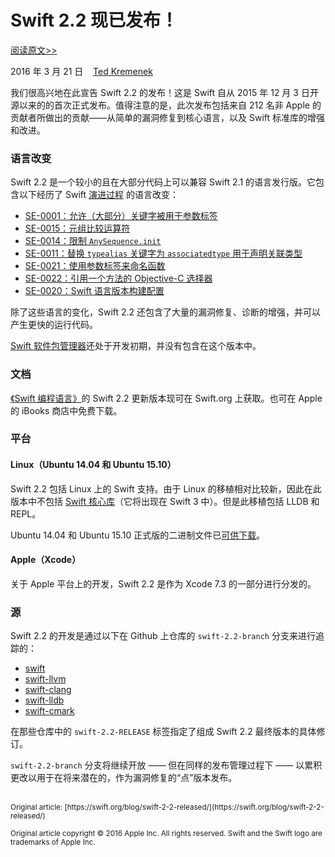 # Swift 2.2 现已发布！

[阅读原文>>](https://swift.org/blog/swift-2-2-released/)

2016 年 3 月 21 日&nbsp;&nbsp;&nbsp;&nbsp;[Ted Kremenek](https://github.com/tkremenek/)

我们很高兴地在此宣告 Swift 2.2 的发布！这是 Swift 自从 2015 年 12 月 3 日开源以来的的首次正式发布。值得注意的是，此次发布包括来自 212 名非 Apple 的贡献者所做出的贡献——从简单的漏洞修复到核心语言，以及 Swift 标准库的增强和改进。

### 语言改变

Swift 2.2 是一个较小的且在大部分代码上可以兼容 Swift 2.1 的语言发行版。它包含以下经历了 Swift [演进过程](https://swift.org/contributing/#participating-in-the-swift-evolution-process) 的语言改变：

* [SE-0001：允许（大部分）关键字被用于参数标签](https://github.com/apple/swift-evolution/blob/master/proposals/0001-keywords-as-argument-labels.md)
* [SE-0015：元组比较运算符](https://github.com/apple/swift-evolution/blob/master/proposals/0015-tuple-comparison-operators.md)
* [SE-0014：限制 `AnySequence.init`](https://github.com/apple/swift-evolution/blob/master/proposals/0014-constrained-AnySequence.md)
* [SE-0011：替换 `typealias` 关键字为 `associatedtype` 用于声明关联类型](https://github.com/apple/swift-evolution/blob/master/proposals/0011-replace-typealias-associated.md)
* [SE-0021：使用参数标签来命名函数](https://github.com/apple/swift-evolution/blob/master/proposals/0021-generalized-naming.md)
* [SE-0022：引用一个方法的 Objective-C 选择器](https://github.com/apple/swift-evolution/blob/master/proposals/0022-objc-selectors.md)
* [SE-0020：Swift 语言版本构建配置](https://github.com/apple/swift-evolution/blob/master/proposals/0020-if-swift-version.md)

除了这些语言的变化，Swift 2.2 还包含了大量的漏洞修复、诊断的增强，并可以产生更快的运行代码。

[Swift 软件包管理器](https://swift.org/package-manager/)还处于开发初期，并没有包含在这个版本中。

### 文档

[《Swift 编程语言》](https://swift.org/documentation/#the-swift-programming-language)的 Swift 2.2 更新版本现可在 Swift.org 上获取。也可在 Apple 的 iBooks 商店中免费下载。

### 平台

#### Linux（Ubuntu 14.04 和 Ubuntu 15.10）

Swift 2.2 包括 Linux 上的 Swift 支持。由于 Linux 的移植相对比较新，因此在此版本中不包括 [Swift 核心库](https://swift.org/core-libraries/)（它将出现在 Swift 3 中）。但是此移植包括 LLDB 和 REPL。

Ubuntu 14.04 和 Ubuntu 15.10 正式版的二进制文件已[可供下载](https://swift.org/download/)。

#### Apple（Xcode）

关于 Apple 平台上的开发，Swift 2.2 是作为 Xcode 7.3 的一部分进行分发的。

### 源

Swift 2.2 的开发是通过以下在 Github 上仓库的 `swift-2.2-branch` 分支来进行追踪的：

* [swift](https://github.com/apple/swift)
* [swift-llvm](https://github.com/apple/swift-llvm)
* [swift-clang](https://github.com/apple/swift-clang)
* [swift-lldb](https://github.com/apple/swift-lldb)
* [swift-cmark](https://github.com/apple/swift-cmark)

在那些仓库中的 `swift-2.2-RELEASE` 标签指定了组成 Swift 2.2 最终版本的具体修订。

`swift-2.2-branch` 分支将继续开放 —— 但在同样的发布管理过程下 —— 以累积更改以用于在将来潜在的，作为漏洞修复的“点”版本发布。

<br />
<sub>Original article: [https://swift.org/blog/swift-2-2-released/](https://swift.org/blog/swift-2-2-released/)</sub>

<sup>Original article copyright © 2016 Apple Inc. All rights reserved. Swift and the Swift logo are trademarks of Apple Inc.</sup>
